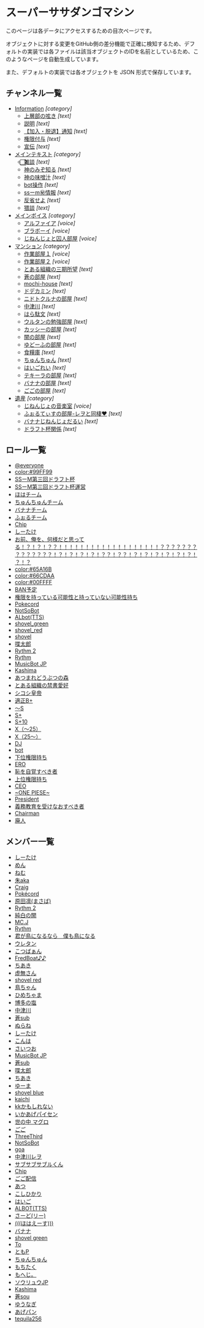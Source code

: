 # スーパーササダンゴマシン

このページは各データにアクセスするための目次ページです。

オブジェクトに対する変更をGitHub側の差分機能で正確に検知するため、デフォルトの実装では各ファイルは該当オブジェクトのIDを名前としているため、このようなページを自動生成しています。

また、デフォルトの実装では各オブジェクトを JSON 形式で保存しています。



## チャンネル一覧



- [Information](https://github.com/coolwind0202/test-repository/blob/main/channels/709348013088440332.json) *[category]*
	- [上層部の呟き](https://github.com/coolwind0202/test-repository/blob/main/channels/709348013088440332/623452291000827904.json) *[text]*
	- [説明](https://github.com/coolwind0202/test-repository/blob/main/channels/709348013088440332/709346680956256287.json) *[text]*
	- [【加入・脱退】通知](https://github.com/coolwind0202/test-repository/blob/main/channels/709348013088440332/623449115606646785.json) *[text]*
	- [権限付与](https://github.com/coolwind0202/test-repository/blob/main/channels/709348013088440332/709355974431080469.json) *[text]*
	- [宣伝](https://github.com/coolwind0202/test-repository/blob/main/channels/709348013088440332/711453885960683530.json) *[text]*
- [メインテキスト](https://github.com/coolwind0202/test-repository/blob/main/channels/623449115606646784.json) *[category]*
	- [⃣雑談](https://github.com/coolwind0202/test-repository/blob/main/channels/623449115606646784/623766630903578645.json) *[text]*
	- [神のみぞ知る](https://github.com/coolwind0202/test-repository/blob/main/channels/623449115606646784/693781203966492702.json) *[text]*
	- [神の味噌汁](https://github.com/coolwind0202/test-repository/blob/main/channels/623449115606646784/741164037424939018.json) *[text]*
	- [bot操作](https://github.com/coolwind0202/test-repository/blob/main/channels/623449115606646784/623865512929132557.json) *[text]*
	- [ssーm㊙情報](https://github.com/coolwind0202/test-repository/blob/main/channels/623449115606646784/693010352568270858.json) *[text]*
	- [反省せよ](https://github.com/coolwind0202/test-repository/blob/main/channels/623449115606646784/670242393286639626.json) *[text]*
	- [猥談](https://github.com/coolwind0202/test-repository/blob/main/channels/623449115606646784/661857796639293471.json) *[text]*
- [メインボイス](https://github.com/coolwind0202/test-repository/blob/main/channels/623449115606646786.json) *[category]*
	- [アルファイア](https://github.com/coolwind0202/test-repository/blob/main/channels/623449115606646786/623449115606646787.json) *[voice]*
	- [ブラボーイ](https://github.com/coolwind0202/test-repository/blob/main/channels/623449115606646786/623865718617669662.json) *[voice]*
	- [じねんじょと囚人部屋](https://github.com/coolwind0202/test-repository/blob/main/channels/623449115606646786/670209480612511764.json) *[voice]*
- [マンション](https://github.com/coolwind0202/test-repository/blob/main/channels/692346276846764114.json) *[category]*
	- [作業部屋１](https://github.com/coolwind0202/test-repository/blob/main/channels/692346276846764114/699833591227613235.json) *[voice]*
	- [作業部屋２](https://github.com/coolwind0202/test-repository/blob/main/channels/692346276846764114/699833631597658122.json) *[voice]*
	- [とある組織の三期所望](https://github.com/coolwind0202/test-repository/blob/main/channels/692346276846764114/710861806939144252.json) *[text]*
	- [蒼の部屋](https://github.com/coolwind0202/test-repository/blob/main/channels/692346276846764114/693004231258669056.json) *[text]*
	- [mochi-house](https://github.com/coolwind0202/test-repository/blob/main/channels/692346276846764114/692369949938679836.json) *[text]*
	- [ドデカミン](https://github.com/coolwind0202/test-repository/blob/main/channels/692346276846764114/693022109877927947.json) *[text]*
	- [ニドトクルナの部屋](https://github.com/coolwind0202/test-repository/blob/main/channels/692346276846764114/757881554268848179.json) *[text]*
	- [中津川](https://github.com/coolwind0202/test-repository/blob/main/channels/692346276846764114/693008111073755136.json) *[text]*
	- [はら駄文](https://github.com/coolwind0202/test-repository/blob/main/channels/692346276846764114/693004311831117835.json) *[text]*
	- [ウルタンの勉強部屋](https://github.com/coolwind0202/test-repository/blob/main/channels/692346276846764114/693016929207713862.json) *[text]*
	- [カッシーの部屋](https://github.com/coolwind0202/test-repository/blob/main/channels/692346276846764114/672418950302400512.json) *[text]*
	- [闇の部屋](https://github.com/coolwind0202/test-repository/blob/main/channels/692346276846764114/693013667134046228.json) *[text]*
	- [ゆどーふの部屋](https://github.com/coolwind0202/test-repository/blob/main/channels/692346276846764114/693086891448336455.json) *[text]*
	- [食糧庫](https://github.com/coolwind0202/test-repository/blob/main/channels/692346276846764114/693020168464498698.json) *[text]*
	- [ちゅんちゅん](https://github.com/coolwind0202/test-repository/blob/main/channels/692346276846764114/693008398643363881.json) *[text]*
	- [はいごれい](https://github.com/coolwind0202/test-repository/blob/main/channels/692346276846764114/694495478691397702.json) *[text]*
	- [テキーラの部屋](https://github.com/coolwind0202/test-repository/blob/main/channels/692346276846764114/700282484990148608.json) *[text]*
	- [バナナの部屋](https://github.com/coolwind0202/test-repository/blob/main/channels/692346276846764114/759195347431456828.json) *[text]*
	- [ごごの部屋](https://github.com/coolwind0202/test-repository/blob/main/channels/692346276846764114/693008008686338078.json) *[text]*
- [遺産](https://github.com/coolwind0202/test-repository/blob/main/channels/709280653656588288.json) *[category]*
	- [じねんじょの音楽室](https://github.com/coolwind0202/test-repository/blob/main/channels/709280653656588288/746765839029764237.json) *[voice]*
	- [ふぉるてぃすの部屋-レヲと同棲❤](https://github.com/coolwind0202/test-repository/blob/main/channels/709280653656588288/763726335834193930.json) *[text]*
	- [バナナじねんじょだるい](https://github.com/coolwind0202/test-repository/blob/main/channels/709280653656588288/693008294226296853.json) *[text]*
	- [ドラフト杯関係](https://github.com/coolwind0202/test-repository/blob/main/channels/709280653656588288/754305355378589756.json) *[text]*



## ロール一覧



- [@everyone](https://github.com/coolwind0202/test-repository/blob/main/roles/623449115178565642.json)
- [color:#99FF99](https://github.com/coolwind0202/test-repository/blob/main/roles/769095981312507924.json)
- [SSーM第三回ドラフト杯](https://github.com/coolwind0202/test-repository/blob/main/roles/764073732775739392.json)
- [SSーM第三回ドラフト杯運営](https://github.com/coolwind0202/test-repository/blob/main/roles/764075215168077834.json)
- [ほはチーム](https://github.com/coolwind0202/test-repository/blob/main/roles/764103035114618940.json)
- [ちゅんちゅんチーム](https://github.com/coolwind0202/test-repository/blob/main/roles/764103007922290748.json)
- [バナナチーム](https://github.com/coolwind0202/test-repository/blob/main/roles/764101833596993536.json)
- [ふぉるチーム](https://github.com/coolwind0202/test-repository/blob/main/roles/764102896458792961.json)
- [Chip](https://github.com/coolwind0202/test-repository/blob/main/roles/745808069593792535.json)
- [しーたけ](https://github.com/coolwind0202/test-repository/blob/main/roles/750310908601041057.json)
- [お前、俺を、何様だと思ってる！？！？！？？！！！！！！！！！！！！！！！！！！！？？？？？？？？？？？？？？！？！？！？！？！？？！？？！？！？！？！？！？！？！？！？](https://github.com/coolwind0202/test-repository/blob/main/roles/740604527295594587.json)
- [color:#65A16B](https://github.com/coolwind0202/test-repository/blob/main/roles/726410028185026643.json)
- [color:#66CDAA](https://github.com/coolwind0202/test-repository/blob/main/roles/704273070231388203.json)
- [color:#00FFFF](https://github.com/coolwind0202/test-repository/blob/main/roles/690399420193177620.json)
- [BAN予定](https://github.com/coolwind0202/test-repository/blob/main/roles/740604099736633465.json)
- [権限を持っている可能性と持っていない可能性持ち](https://github.com/coolwind0202/test-repository/blob/main/roles/752477259427872819.json)
- [Pokecord](https://github.com/coolwind0202/test-repository/blob/main/roles/689473858092269593.json)
- [NotSoBot](https://github.com/coolwind0202/test-repository/blob/main/roles/688990468394188800.json)
- [ALbot(TTS)](https://github.com/coolwind0202/test-repository/blob/main/roles/731049257188196365.json)
- [shovel_green](https://github.com/coolwind0202/test-repository/blob/main/roles/678142829851181076.json)
- [shovel_red](https://github.com/coolwind0202/test-repository/blob/main/roles/678142733143113728.json)
- [shovel](https://github.com/coolwind0202/test-repository/blob/main/roles/697080165682905128.json)
- [喋太郎](https://github.com/coolwind0202/test-repository/blob/main/roles/723521095889846312.json)
- [Rythm 2](https://github.com/coolwind0202/test-repository/blob/main/roles/640469058176679967.json)
- [Rythm](https://github.com/coolwind0202/test-repository/blob/main/roles/637266865348935690.json)
- [MusicBot JP](https://github.com/coolwind0202/test-repository/blob/main/roles/636837496042422272.json)
- [Kashima](https://github.com/coolwind0202/test-repository/blob/main/roles/623866123632377866.json)
- [あつまれどうぶつの森](https://github.com/coolwind0202/test-repository/blob/main/roles/711374019722739843.json)
- [とある組織の禁書愛好](https://github.com/coolwind0202/test-repository/blob/main/roles/710861503103893624.json)
- [シコシ皇帝](https://github.com/coolwind0202/test-repository/blob/main/roles/709643986595217459.json)
- [適正B+](https://github.com/coolwind0202/test-repository/blob/main/roles/714339228724494477.json)
- [～S](https://github.com/coolwind0202/test-repository/blob/main/roles/709188302888108135.json)
- [S+](https://github.com/coolwind0202/test-repository/blob/main/roles/709188258470559955.json)
- [S+10](https://github.com/coolwind0202/test-repository/blob/main/roles/716229679874310184.json)
- [X（～25）](https://github.com/coolwind0202/test-repository/blob/main/roles/709188157844881451.json)
- [X（25～）](https://github.com/coolwind0202/test-repository/blob/main/roles/709188021827666024.json)
- [DJ](https://github.com/coolwind0202/test-repository/blob/main/roles/653596858865811456.json)
- [bot](https://github.com/coolwind0202/test-repository/blob/main/roles/630274611270909962.json)
- [下位権限持ち](https://github.com/coolwind0202/test-repository/blob/main/roles/715820960212844605.json)
- [ERO](https://github.com/coolwind0202/test-repository/blob/main/roles/715818594927247372.json)
- [恥を自覚すべき者](https://github.com/coolwind0202/test-repository/blob/main/roles/699555395441655819.json)
- [上位権限持ち](https://github.com/coolwind0202/test-repository/blob/main/roles/662536706305687582.json)
- [CEO](https://github.com/coolwind0202/test-repository/blob/main/roles/661949079705747474.json)
- [~ONE PIESE~](https://github.com/coolwind0202/test-repository/blob/main/roles/735105650555748403.json)
- [President](https://github.com/coolwind0202/test-repository/blob/main/roles/630035037202677761.json)
- [義務教育を受けなおすべき者](https://github.com/coolwind0202/test-repository/blob/main/roles/700678375089504406.json)
- [Chairman](https://github.com/coolwind0202/test-repository/blob/main/roles/697080392842477568.json)
- [廃人](https://github.com/coolwind0202/test-repository/blob/main/roles/746721961974956123.json)



## メンバー一覧



- [しーたけ](https://github.com/coolwind0202/test-repository/blob/main/members/596890082590457858.json)
- [めん](https://github.com/coolwind0202/test-repository/blob/main/members/513375838507630604.json)
- [ねむ](https://github.com/coolwind0202/test-repository/blob/main/members/504667992718704661.json)
- [朱aka](https://github.com/coolwind0202/test-repository/blob/main/members/519434882460549169.json)
- [Craig](https://github.com/coolwind0202/test-repository/blob/main/members/272937604339466240.json)
- [Pokécord](https://github.com/coolwind0202/test-repository/blob/main/members/365975655608745985.json)
- [原田凛(まさば)](https://github.com/coolwind0202/test-repository/blob/main/members/479626989553188865.json)
- [Rythm 2](https://github.com/coolwind0202/test-repository/blob/main/members/252128902418268161.json)
- [純白の闇](https://github.com/coolwind0202/test-repository/blob/main/members/475916023690821642.json)
- [MC.J](https://github.com/coolwind0202/test-repository/blob/main/members/544009297990778880.json)
- [Rythm](https://github.com/coolwind0202/test-repository/blob/main/members/235088799074484224.json)
- [君が鳥になるなら　僕も鳥になる](https://github.com/coolwind0202/test-repository/blob/main/members/551752505558695936.json)
- [ウレタン](https://github.com/coolwind0202/test-repository/blob/main/members/446286203101249567.json)
- [こつばぁん](https://github.com/coolwind0202/test-repository/blob/main/members/713618598253297725.json)
- [FredBoat♪♪](https://github.com/coolwind0202/test-repository/blob/main/members/184405311681986560.json)
- [ちあき](https://github.com/coolwind0202/test-repository/blob/main/members/449844516854431745.json)
- [虚無さん](https://github.com/coolwind0202/test-repository/blob/main/members/564281923413868554.json)
- [shovel red](https://github.com/coolwind0202/test-repository/blob/main/members/600611680711606284.json)
- [鳥ちゃん](https://github.com/coolwind0202/test-repository/blob/main/members/528548599475208193.json)
- [ひめちゃま](https://github.com/coolwind0202/test-repository/blob/main/members/555771824613490688.json)
- [博多の塩](https://github.com/coolwind0202/test-repository/blob/main/members/602449067725029382.json)
- [中津川](https://github.com/coolwind0202/test-repository/blob/main/members/703595224727027723.json)
- [蒼sub](https://github.com/coolwind0202/test-repository/blob/main/members/707515466410623046.json)
- [ぬらね](https://github.com/coolwind0202/test-repository/blob/main/members/553213030473924609.json)
- [しーたけ](https://github.com/coolwind0202/test-repository/blob/main/members/285999013310889995.json)
- [こんは](https://github.com/coolwind0202/test-repository/blob/main/members/508677905396531205.json)
- [さいつお](https://github.com/coolwind0202/test-repository/blob/main/members/564240620433047561.json)
- [MusicBot JP](https://github.com/coolwind0202/test-repository/blob/main/members/482561727066537994.json)
- [蒼sub](https://github.com/coolwind0202/test-repository/blob/main/members/707522898029445151.json)
- [喋太郎](https://github.com/coolwind0202/test-repository/blob/main/members/518899666637553667.json)
- [ちあき](https://github.com/coolwind0202/test-repository/blob/main/members/590894272040140853.json)
- [ゆーま](https://github.com/coolwind0202/test-repository/blob/main/members/540877088270319616.json)
- [shovel blue](https://github.com/coolwind0202/test-repository/blob/main/members/533698325203910668.json)
- [kaichi](https://github.com/coolwind0202/test-repository/blob/main/members/412292404356579339.json)
- [kkかもしれない](https://github.com/coolwind0202/test-repository/blob/main/members/460324212582645761.json)
- [いかあげパイセン](https://github.com/coolwind0202/test-repository/blob/main/members/438973926903906304.json)
- [世の中 マグロ](https://github.com/coolwind0202/test-repository/blob/main/members/570588461464158213.json)
- [ごご](https://github.com/coolwind0202/test-repository/blob/main/members/406038722493022222.json)
- [ThreeThird](https://github.com/coolwind0202/test-repository/blob/main/members/581723317829107712.json)
- [NotSoBot](https://github.com/coolwind0202/test-repository/blob/main/members/439205512425504771.json)
- [goa](https://github.com/coolwind0202/test-repository/blob/main/members/542640479632883723.json)
- [中津川レヲ](https://github.com/coolwind0202/test-repository/blob/main/members/677040897514536960.json)
- [サブサブサブルくん](https://github.com/coolwind0202/test-repository/blob/main/members/665917124467884052.json)
- [Chip](https://github.com/coolwind0202/test-repository/blob/main/members/614109280508968980.json)
- [ごご配信](https://github.com/coolwind0202/test-repository/blob/main/members/735687067488485516.json)
- [あつ](https://github.com/coolwind0202/test-repository/blob/main/members/696548865075183616.json)
- [こしひかり](https://github.com/coolwind0202/test-repository/blob/main/members/625161458145034270.json)
- [はいご](https://github.com/coolwind0202/test-repository/blob/main/members/678585778514952202.json)
- [ALBOT(TTS)](https://github.com/coolwind0202/test-repository/blob/main/members/727508841368911943.json)
- [さーど(リー)](https://github.com/coolwind0202/test-repository/blob/main/members/678496951674732544.json)
- [(((ほはえーす)))](https://github.com/coolwind0202/test-repository/blob/main/members/583943953213161473.json)
- [バナナ](https://github.com/coolwind0202/test-repository/blob/main/members/724224652691374101.json)
- [shovel green](https://github.com/coolwind0202/test-repository/blob/main/members/600611976024162304.json)
- [To](https://github.com/coolwind0202/test-repository/blob/main/members/623770783369396224.json)
- [ともP](https://github.com/coolwind0202/test-repository/blob/main/members/470129095297073153.json)
- [ちゅんちゅん](https://github.com/coolwind0202/test-repository/blob/main/members/419514060107939842.json)
- [もちたく](https://github.com/coolwind0202/test-repository/blob/main/members/563183817263677460.json)
- [もへじ。](https://github.com/coolwind0202/test-repository/blob/main/members/557939240663515147.json)
- [ソウリュウJP](https://github.com/coolwind0202/test-repository/blob/main/members/607807041104379924.json)
- [Kashima](https://github.com/coolwind0202/test-repository/blob/main/members/424137718961012737.json)
- [蒼sou](https://github.com/coolwind0202/test-repository/blob/main/members/476926182424838164.json)
- [ゆうなぎ](https://github.com/coolwind0202/test-repository/blob/main/members/293333858907324417.json)
- [あげパン](https://github.com/coolwind0202/test-repository/blob/main/members/545612485055479821.json)
- [tequila256](https://github.com/coolwind0202/test-repository/blob/main/members/391176786320556034.json)